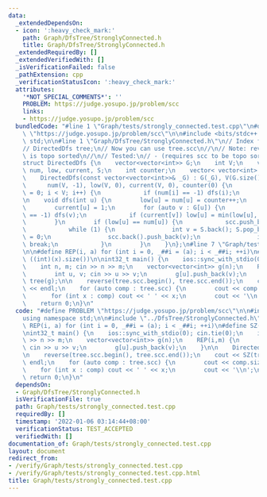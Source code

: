 ```yaml
---
data:
  _extendedDependsOn:
  - icon: ':heavy_check_mark:'
    path: Graph/DfsTree/StronglyConnected.h
    title: Graph/DfsTree/StronglyConnected.h
  _extendedRequiredBy: []
  _extendedVerifiedWith: []
  _isVerificationFailed: false
  _pathExtension: cpp
  _verificationStatusIcon: ':heavy_check_mark:'
  attributes:
    '*NOT_SPECIAL_COMMENTS*': ''
    PROBLEM: https://judge.yosupo.jp/problem/scc
    links:
    - https://judge.yosupo.jp/problem/scc
  bundledCode: "#line 1 \"Graph/tests/strongly_connected.test.cpp\"\n#define PROBLEM\
    \ \"https://judge.yosupo.jp/problem/scc\"\n\n#include <bits/stdc++.h>\nusing namespace\
    \ std;\n\n#line 1 \"Graph/DfsTree/StronglyConnected.h\"\n// Index from 0\n// Usage:\n\
    // DirectedDfs tree;\n// Now you can use tree.scc\n//\n// Note: reverse(tree.scc)\
    \ is topo sorted\n//\n// Tested:\n// - (requires scc to be topo sorted) https://judge.yosupo.jp/problem/scc\n\
    struct DirectedDfs {\n    vector<vector<int>> G;\n    int V;\n    vector<int>\
    \ num, low, current, S;\n    int counter;\n    vector< vector<int> > scc;\n\n\
    \    DirectedDfs(const vector<vector<int>>& _G) : G(_G), V(G.size()),\n      \
    \      num(V, -1), low(V, 0), current(V, 0), counter(0) {\n        for (int i\
    \ = 0; i < V; i++) {\n            if (num[i] == -1) dfs(i);\n        }\n    }\n\
    \n    void dfs(int u) {\n        low[u] = num[u] = counter++;\n        S.push_back(u);\n\
    \        current[u] = 1;\n        for (auto v : G[u]) {\n            if (num[v]\
    \ == -1) dfs(v);\n            if (current[v]) low[u] = min(low[u], low[v]);\n\
    \        }\n        if (low[u] == num[u]) {\n            scc.push_back(vector<int>());\n\
    \            while (1) {\n                int v = S.back(); S.pop_back(); current[v]\
    \ = 0;\n                scc.back().push_back(v);\n                if (u == v)\
    \ break;\n            }\n        }\n    }\n};\n#line 7 \"Graph/tests/strongly_connected.test.cpp\"\
    \n\n#define REP(i, a) for (int i = 0, _##i = (a); i < _##i; ++i)\n#define SZ(x)\
    \ ((int)(x).size())\n\nint32_t main() {\n    ios::sync_with_stdio(0); cin.tie(0);\n\
    \    int n, m; cin >> n >> m;\n    vector<vector<int>> g(n);\n    REP(i,m) {\n\
    \        int u, v; cin >> u >> v;\n        g[u].push_back(v);\n    }\n\n    DirectedDfs\
    \ tree(g);\n\n    reverse(tree.scc.begin(), tree.scc.end());\n    cout << SZ(tree.scc)\
    \ << endl;\n    for (auto comp : tree.scc) {\n        cout << comp.size();\n \
    \       for (int x : comp) cout << ' ' << x;\n        cout << '\\n';\n    }\n\
    \    return 0;\n}\n"
  code: "#define PROBLEM \"https://judge.yosupo.jp/problem/scc\"\n\n#include <bits/stdc++.h>\n\
    using namespace std;\n\n#include \"../DfsTree/StronglyConnected.h\"\n\n#define\
    \ REP(i, a) for (int i = 0, _##i = (a); i < _##i; ++i)\n#define SZ(x) ((int)(x).size())\n\
    \nint32_t main() {\n    ios::sync_with_stdio(0); cin.tie(0);\n    int n, m; cin\
    \ >> n >> m;\n    vector<vector<int>> g(n);\n    REP(i,m) {\n        int u, v;\
    \ cin >> u >> v;\n        g[u].push_back(v);\n    }\n\n    DirectedDfs tree(g);\n\
    \n    reverse(tree.scc.begin(), tree.scc.end());\n    cout << SZ(tree.scc) <<\
    \ endl;\n    for (auto comp : tree.scc) {\n        cout << comp.size();\n    \
    \    for (int x : comp) cout << ' ' << x;\n        cout << '\\n';\n    }\n   \
    \ return 0;\n}\n"
  dependsOn:
  - Graph/DfsTree/StronglyConnected.h
  isVerificationFile: true
  path: Graph/tests/strongly_connected.test.cpp
  requiredBy: []
  timestamp: '2022-01-06 03:14:44+08:00'
  verificationStatus: TEST_ACCEPTED
  verifiedWith: []
documentation_of: Graph/tests/strongly_connected.test.cpp
layout: document
redirect_from:
- /verify/Graph/tests/strongly_connected.test.cpp
- /verify/Graph/tests/strongly_connected.test.cpp.html
title: Graph/tests/strongly_connected.test.cpp
---
```

